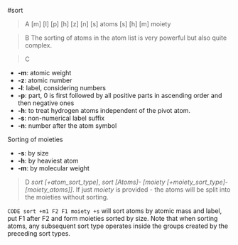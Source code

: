 #sort

>A [m] [l] [p] [h] [z] [n] [s] atoms
[s] [h] [m] moiety

>B The sorting of atoms in the atom list is very powerful but also quite complex.

>C
 * **-m**: atomic weight
 * **-z**: atomic number
 * **-l**: label, considering numbers
 * **-p**: part, 0 is first followed by all positive parts in ascending order and then negative ones
 * **-h**: to treat hydrogen atoms independent of the pivot atom.
 * **-s**: non-numerical label suffix
 * **-n**: number after the atom symbol

Sorting of moieties
 * **-s**: by size
 * **-h**: by heaviest atom
 * **-m**: by molecular weight

>D *sort [+atom_sort_type]*, *sort [Atoms]\- [moiety [+moiety_sort_type]\- [moiety_atoms]]*. If just *moiety* is provided - the atoms will be split into the moieties without sorting.

`CODE sort +m1 F2 F1 moiety +s` will sort atoms by atomic mass and label, put F1 after F2 and form moieties sorted by size. Note that when sorting atoms, any subsequent sort type operates inside the groups created by the preceding sort types.
